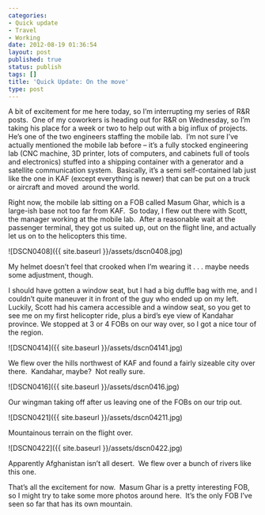 ```yaml
---
categories:
- Quick update
- Travel
- Working
date: 2012-08-19 01:36:54
layout: post
published: true
status: publish
tags: []
title: 'Quick Update: On the move'
type: post
---
```


A bit of excitement for me here today, so I’m interrupting my series of R&R
posts.  One of my coworkers is heading out for R&R on Wednesday, so I’m taking
his place for a week or two to help out with a big influx of projects.  He’s
one of the two engineers staffing the mobile lab.  I’m not sure I’ve actually
mentioned the mobile lab before – it’s a fully stocked engineering lab (CNC
machine, 3D printer, lots of computers, and cabinets full of tools and
electronics) stuffed into a shipping container with a generator and a
satellite communication system.  Basically, it’s a semi self-contained lab
just like the one in KAF (except everything is newer) that can be put on a
truck or aircraft and moved  around the world.

Right now, the mobile lab sitting on a FOB called Masum Ghar, which is a
large-ish base not too far from KAF.  So today, I flew out there with Scott,
the manager working at the mobile lab.  After a reasonable wait at the
passenger terminal, they got us suited up, out on the flight line, and
actually let us on to the helicopters this time.

![DSCN0408]({{ site.baseurl }}/assets/dscn0408.jpg)

My helmet doesn’t feel that crooked when I’m wearing it . . . maybe needs some
adjustment, though.

I should have gotten a window seat, but I had a big duffle bag with me, and I
couldn’t quite maneuver it in front of the guy who ended up on my left.
Luckily, Scott had his camera accessible and a window seat, so you get to see
me on my first helicopter ride, plus a bird’s eye view of Kandahar province.
We stopped at 3 or 4 FOBs on our way over, so I got a nice tour of the region.

![DSCN0414]({{ site.baseurl }}/assets/dscn04141.jpg)

We flew over the hills northwest of KAF and found a fairly sizeable city over
there.  Kandahar, maybe?  Not really sure.

![DSCN0416]({{ site.baseurl }}/assets/dscn0416.jpg)

Our wingman taking off after us leaving one of the FOBs on our trip out.

![DSCN0421]({{ site.baseurl }}/assets/dscn04211.jpg)

Mountainous terrain on the flight over.

![DSCN0422]({{ site.baseurl }}/assets/dscn0422.jpg)

Apparently Afghanistan isn’t all desert.  We flew over a bunch of rivers like
this one.

That’s all the excitement for now.  Masum Ghar is a pretty interesting FOB, so
I might try to take some more photos around here.  It’s the only FOB I’ve seen
so far that has its own mountain.